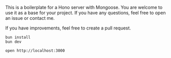 This is a boilerplate for a Hono server with Mongoose. You are welcome to use it as a base for your project. If you have any questions, feel free to open an issue or contact me.

If you have improvements, feel free to create a pull request.

```
bun install
bun dev
```

```
open http://localhost:3000
```
